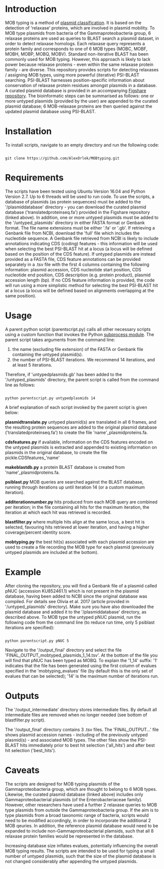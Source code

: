 # Introduction

MOB typing is a method of [plasmid classification](http://www.sciencedirect.com/science/article/pii/S0147619X16301032). It is based on the detection of 'relaxase' proteins, which are involved in plasmid mobility. To MOB type plasmids from bacteria of the Gammaproteobacteria group, 6 relaxase proteins are used as queries to BLAST search a plasmid dataset, in order to detect relaxase homologs. Each relaxase query represents a protein family and corresponds to one of 6 MOB types (MOBC, MOBF, MOBH, MOBP, MOBQ, MOBV). Standard non-iterative BLAST has been commonly used for MOB typing. However, this approach is likely to lack power because relaxase proteins - even within the same relaxase protein family - are diverse. This repository provides scripts for detecting relaxases / assigning MOB types, using more powerful (iterative) PSI-BLAST searching. PSI-BLAST harnesses position-specific information about conservation of relaxase protein residues amongst plasmids in a database. A curated plasmid database is provided in an accompanying [Figshare repository](https://figshare.com/s/18de8bdcbba47dbaba41). The bioinformatic steps can be summarised as follows: one or more untyped plasmids (provided by the user) are appended to the curated plasmid database; 6 MOB-relaxase proteins are then queried against the updated plasmid database using PSI-BLAST.


# Installation

To install scripts, navigate to an empty directory and run the following code:

```

git clone https://github.com/AlexOrlek/MOBtyping.git

```

# Requirements

The scripts have been tested using Ubuntu Version 16.04 and Python Version 2.7. Up to 6 threads will be used to run code. To use the scripts, a database of plasmids (as protein sequences) must be added to the '/plasmiddatabase' directory - you can download the curated plasmid database ('translatedproteinseq.fa') provided in the Figshare repository (linked above). In addition, one or more untyped plasmids must be added to the '/untyped_plasmids' directory in either FASTA format or Genbank format. The file name extensions must be either '.fa' or '.gb'. If retrieving a Genbank file from NCBI, download the 'full' file which includes the nucleotide sequence. A Genbank file retrieved from NCBI is likely to include annotations indicating CDS (coding) features - this information will be used when selecting the best PSI-BLAST hit at a locus (a locus will be defined based on the position of the CDS feature). If untyped plasmids are instead provided as a FASTA file, CDS feature annotations can be provided separately in a .tsv file with the first 4 columns containing the following information: plasmid accession, CDS nucleotide start position, CDS nucleotide end position, CDS description (e.g. protein product), plasmid accession length (bp). If no CDS feature information is provided, the code will run using a more simplistic method for selecting the best PSI-BLAST hit at a locus (a locus will be defined based on alignments overlapping at the same position).


# Usage

A parent python script (parentscript.py) calls all other necessary scripts using a custom function that invokes the Python [subprocess module](https://docs.python.org/2/library/subprocess.html). The parent script takes arguments from the command line:

1. the name (excluding file extension) of the FASTA or Genbank file containing the untyped plasmid(s).  
2. the number of PSI-BLAST iterations. We recommend 14 iterations, and at least 5 iterations.

Therefore, if 'untypedplasmids.gb' has been added to the '/untyped_plasmids' directory, the parent script is called from the command line as follows:

```

python parentscript.py untypedplasmids 14

```

A brief explanation of each script invoked by the parent script is given below:

**plasmidtranslate.py**  untyped plasmid(s) are translated in all 6 frames, and the resulting protein sequences are added to the original plasmid database ('translatedproteinseq.fa') to create the file 'name'_plasmidproteins.fa.

**cdsfeatures.py**  if available, information on the CDS features encoded on the untyped plasmids is extracted and appended to existing information on plasmids in the original database, to create the file pickle.CDSfeatures_'name'

**makeblastdb.py**  a protein BLAST database is created from 'name'_plasmidproteins.fa.

**psiblast.py**  MOB queries are searched against the BLAST database, running through iterations up until iteration 14 (or a custom maximum iteration).

**additerationnumber.py**  hits produced from each MOB query are combined per iteration; in the file containing all hits for the maximum iteration, the iteration at which each hit was retrieved is recorded.

**blastfilter.py**  where multiple hits align at the same locus, a best hit is selected, favouring hits retrieved at lower iteration, and having a higher coverage/percent identity score.

**mobtyping.py**  the best hit(s) associated with each plasmid accession are used to create a file recording the MOB type for each plasmid (previously untyped plasmids are included at the bottom).



# Example

After cloning the repository, you will find a Genbank file of a plasmid called pNUC (accession KU852461.1) which is not present in the plasmid database, having been added to NCBI since the original database was compiled. For details see Olivia et al. 2017 (article provided in '/untyped_plasmids' directory). Make sure you have also downloaded the plasmid database and added it to the '/plasmiddatabase' directory, as described above. To MOB type the untyped pNUC plasmid, run the following code from the command line (to reduce run time, only 5 psiblast iterations are specified):

```

python parentscript.py pNUC 5

```

Navigate to the '/output_final' directory and select the file 'FINAL_OUTPUT_mobtyped_plasmids_1_14.tsv'. At the bottom of the file you will find that pNUC has been typed as MOBQ. To explain the '1_14' suffix: '1' indicates that the file has been generated using the first column of evalues specified in the 'mobtyping_evalues' file (by default this is the only set of evalues that can be selected); '14' is the maximum number of iterations run.



# Outputs

The '/output_intermediate' directory stores intermediate files. By default all intermediate files are removed when no longer needed (see bottom of blastfilter.py script).

The '/output_final' directory contains 3 .tsv files. The 'FINAL_OUTPUT...' file shows plasmid accession names - including of the previously untyped plasmid(s) - and associated MOB types. The other files show the PSI-BLAST hits immediately prior to best hit selection ('all_hits') and after best hit selection ('best_hits').


# Caveats

The scripts are designed for MOB typing plasmids of the Gammaproteobacteria group, which are thought to belong to 6 MOB types. Likewise, the curated plasmid database (linked above) includes only Gammaproteobacterial plasmids (of the Enterobacteriaceae family). However, other researchers have used a further 2 relaxase queries to MOB type plasmids from outside the Gammaproteobacteria group. If the aim is to type plasmids from a broad taxonomic range of bacteria, scripts would need to be modified accordingly, in order to incorporate the additional 2 MOB qeuries. In addition, the reference plasmid database would need to be expanded to include non-Gammaproteobacterial plamsids, such that all 8 relaxase protein families would be represented in the database.

Increasing database size inflates evalues, potentially influencing the overall MOB typing results. The scripts are intended to be used for typing a small number of untyped plasmids, such that the size of the plasmid database is not changed considerably after appending the untyped plasmids.
